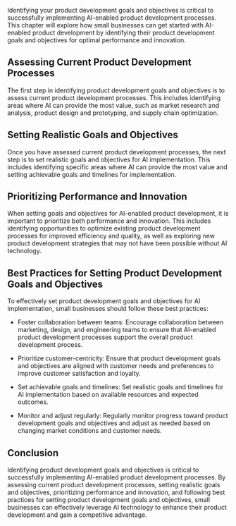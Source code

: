 

Identifying your product development goals and objectives is critical to successfully implementing AI-enabled product development processes. This chapter will explore how small businesses can get started with AI-enabled product development by identifying their product development goals and objectives for optimal performance and innovation.

Assessing Current Product Development Processes
-----------------------------------------------

The first step in identifying product development goals and objectives is to assess current product development processes. This includes identifying areas where AI can provide the most value, such as market research and analysis, product design and prototyping, and supply chain optimization.

Setting Realistic Goals and Objectives
--------------------------------------

Once you have assessed current product development processes, the next step is to set realistic goals and objectives for AI implementation. This includes identifying specific areas where AI can provide the most value and setting achievable goals and timelines for implementation.

Prioritizing Performance and Innovation
---------------------------------------

When setting goals and objectives for AI-enabled product development, it is important to prioritize both performance and innovation. This includes identifying opportunities to optimize existing product development processes for improved efficiency and quality, as well as exploring new product development strategies that may not have been possible without AI technology.

Best Practices for Setting Product Development Goals and Objectives
-------------------------------------------------------------------

To effectively set product development goals and objectives for AI implementation, small businesses should follow these best practices:

* Foster collaboration between teams: Encourage collaboration between marketing, design, and engineering teams to ensure that AI-enabled product development processes support the overall product development process.

* Prioritize customer-centricity: Ensure that product development goals and objectives are aligned with customer needs and preferences to improve customer satisfaction and loyalty.

* Set achievable goals and timelines: Set realistic goals and timelines for AI implementation based on available resources and expected outcomes.

* Monitor and adjust regularly: Regularly monitor progress toward product development goals and objectives and adjust as needed based on changing market conditions and customer needs.

Conclusion
----------

Identifying product development goals and objectives is critical to successfully implementing AI-enabled product development processes. By assessing current product development processes, setting realistic goals and objectives, prioritizing performance and innovation, and following best practices for setting product development goals and objectives, small businesses can effectively leverage AI technology to enhance their product development and gain a competitive advantage.
